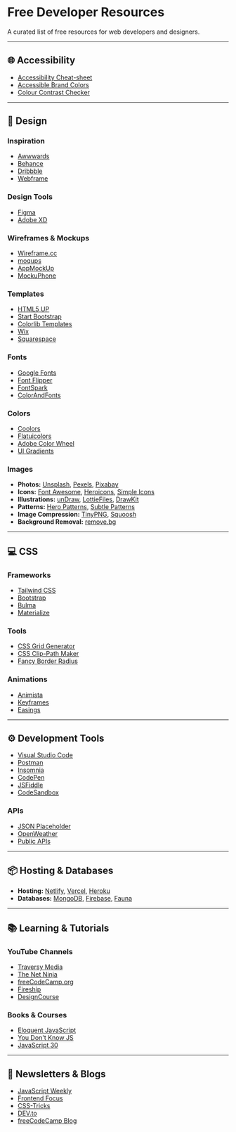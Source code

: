 # Free Developer Resources

A curated list of free resources for web developers and designers.

---

## 🌐 Accessibility
- [Accessibility Cheat-sheet](https://moritzgiessmann.de/accessibility-cheatsheet/)
- [Accessible Brand Colors](https://abc.useallfive.com/)
- [Colour Contrast Checker](https://www.websitehostingrating.com/color-contrast-perception-checker/)

---

## 🎨 Design

### Inspiration
- [Awwwards](https://www.awwwards.com/)
- [Behance](https://www.behance.net/)
- [Dribbble](https://dribbble.com/)
- [Webframe](https://webframe.xyz/)

### Design Tools
- [Figma](https://www.figma.com/)
- [Adobe XD](https://www.adobe.com/products/xd.html)

### Wireframes & Mockups
- [Wireframe.cc](https://wireframe.cc)
- [moqups](https://app.moqups.com)
- [AppMockUp](https://app-mockup.com/)
- [MockuPhone](https://mockuphone.com)

### Templates
- [HTML5 UP](https://html5up.net/)
- [Start Bootstrap](https://startbootstrap.com/)
- [Colorlib Templates](https://colorlib.com/wp/templates/)
- [Wix](https://www.wix.com/)
- [Squarespace](https://www.squarespace.com/)

### Fonts
- [Google Fonts](https://fonts.google.com/)
- [Font Flipper](https://fontflipper.com/)
- [FontSpark](https://fontspark.app/)
- [ColorAndFonts](https://www.colorsandfonts.com/)

### Colors
- [Coolors](https://coolors.co/)
- [Flatuicolors](https://flatuicolors.com/)
- [Adobe Color Wheel](https://color.adobe.com/create/color-wheel)
- [UI Gradients](https://uigradients.com/)

### Images
- **Photos:** [Unsplash](https://unsplash.com/), [Pexels](https://www.pexels.com/), [Pixabay](https://pixabay.com/)
- **Icons:** [Font Awesome](https://fontawesome.com/), [Heroicons](https://heroicons.dev/), [Simple Icons](https://simpleicons.org/)
- **Illustrations:** [unDraw](https://undraw.co/illustrations), [LottieFiles](https://lottiefiles.com/), [DrawKit](https://www.drawkit.io/)
- **Patterns:** [Hero Patterns](https://www.heropatterns.com/), [Subtle Patterns](https://www.toptal.com/designers/subtlepatterns/)
- **Image Compression:** [TinyPNG](https://tinypng.com/), [Squoosh](https://squoosh.app/)
- **Background Removal:** [remove.bg](https://www.remove.bg/)

---

## 💻 CSS

### Frameworks
- [Tailwind CSS](https://tailwindcss.com/)
- [Bootstrap](https://getbootstrap.com/)
- [Bulma](https://bulma.io/)
- [Materialize](https://materializecss.com/)

### Tools
- [CSS Grid Generator](https://cssgrid-generator.netlify.app/)
- [CSS Clip-Path Maker](https://bennettfeely.com/clippy/)
- [Fancy Border Radius](https://9elements.github.io/fancy-border-radius/)

### Animations
- [Animista](https://animista.net/)
- [Keyframes](https://keyframes.app/)
- [Easings](https://easings.net/)

---

## ⚙️ Development Tools
- [Visual Studio Code](https://code.visualstudio.com/)
- [Postman](https://www.postman.com/)
- [Insomnia](https://insomnia.rest/)
- [CodePen](https://codepen.io/)
- [JSFiddle](https://jsfiddle.net/)
- [CodeSandbox](https://codesandbox.io/)

### APIs
- [JSON Placeholder](https://jsonplaceholder.typicode.com/)
- [OpenWeather](https://openweathermap.org/guide)
- [Public APIs](https://github.com/public-apis/public-apis)

---

## 📦 Hosting & Databases
- **Hosting:** [Netlify](https://www.netlify.com/), [Vercel](https://vercel.com/), [Heroku](https://www.heroku.com/)
- **Databases:** [MongoDB](https://www.mongodb.com/), [Firebase](https://firebase.google.com/), [Fauna](https://fauna.com/)

---

## 📚 Learning & Tutorials

### YouTube Channels
- [Traversy Media](https://www.youtube.com/channel/UC29ju8bIPH5as8OGnQzwJyA)
- [The Net Ninja](https://www.youtube.com/channel/UCW5YeuERMmlnqo4oq8vwUpg)
- [freeCodeCamp.org](https://www.youtube.com/channel/UC8butISFwT-Wl7EV0hUK0BQ)
- [Fireship](https://www.youtube.com/channel/UCsBjURrPoezykLs9EqgamOA)
- [DesignCourse](https://www.youtube.com/channel/UCVyRiMvfUNMA1UPlDPzG5Ow)

### Books & Courses
- [Eloquent JavaScript](https://eloquentjavascript.net/)
- [You Don't Know JS](https://github.com/getify/You-Dont-Know-JS)
- [JavaScript 30](https://javascript30.com/)

---

## 📰 Newsletters & Blogs
- [JavaScript Weekly](https://javascriptweekly.com/)
- [Frontend Focus](https://frontendfoc.us/)
- [CSS-Tricks](https://css-tricks.com/)
- [DEV.to](https://dev.to/)
- [freeCodeCamp Blog](https://www.freecodecamp.org/news/)
